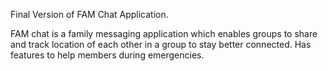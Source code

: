 Final Version of FAM Chat Application.

FAM chat is a family messaging application which enables groups to share and track location of each other in a group to stay better connected. Has features to help members during emergencies.
